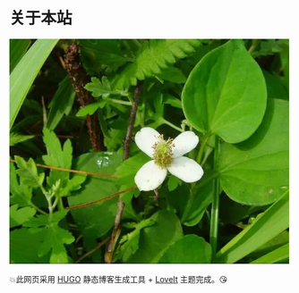 # 关于本站


![zeergen](zeergen.png)



:boom:此网页采用 [HUGO](https://gohugo.io/) 静态博客生成工具 + [LoveIt](https://github.com/dillonzq/LoveIt) 主题完成。:kissing_heart:

